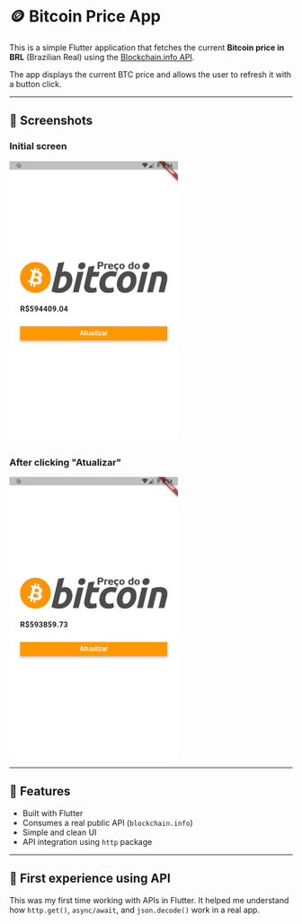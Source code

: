 # 🪙 Bitcoin Price App

This is a simple Flutter application that fetches the current **Bitcoin price in BRL** (Brazilian Real) using the [Blockchain.info API](https://blockchain.info/ticker).

The app displays the current BTC price and allows the user to refresh it with a button click.

---

## 📱 Screenshots

### Initial screen
<img src="img/print1.png" width="300">

### After clicking "Atualizar"
<img src="img/print2.png" width="300">

---

## 🚀 Features

- Built with Flutter
- Consumes a real public API (`blockchain.info`)
- Simple and clean UI
- API integration using `http` package

---

## 🧪 First experience using API

This was my first time working with APIs in Flutter. It helped me understand how `http.get()`, `async/await`, and `json.decode()` work in a real app.

